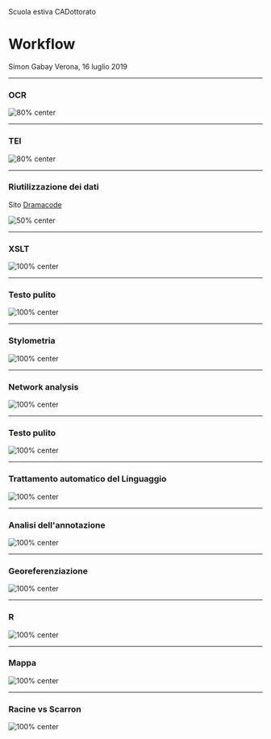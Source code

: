 Scuola estiva CADottorato

# Workflow

Simon Gabay
Verona, 16 luglio 2019

---
### OCR

![80% center](TEI_0_images/Workflow_2_OCR.png)

---
### TEI

![80% center](TEI_0_images/Workflow_2_TEI.png)

---
### Riutilizzazione dei dati

Sito [Dramacode](http://dramacode.github.io/) 

![50% center](TEI_0_images/Workflow_2_dramacode.png)

---
### XSLT

![100% center](TEI_0_images/Workflow_2_XSLT.png)

---
### Testo pulito

![100% center](TEI_0_images/Workflow_2_txt.png)

---
### Stylometria

![100% center](TEI_0_images/Workflow_2_Stylo_Cluster.png)

---
### Network analysis

![100% center](TEI_0_images/Workflow_2_Gephi_ClusterHIRES.png)

---
### Testo pulito

![100% center](TEI_0_images/Workflow_2_txt.png)

---
### Trattamento automatico del Linguaggio

![100% center](TEI_0_images/Workflow_2_gaz.png)

---
### Analisi dell'annotazione

![100% center](TEI_0_images/Workflow_2_scores.png)

---
### Georeferenziazione

![100% center](TEI_0_images/Workflow_2_geo.png)

---
### R

![100% center](TEI_0_images/Workflow_2_r.png)

---
### Mappa

![100% center](TEI_0_images/Workflow_2_map.png)

---
### Racine vs Scarron

![100% center](TEI_0_images/Workflow_2_RacScar.png)

